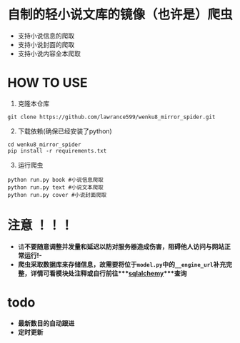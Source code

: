 # 自制的轻小说文库的镜像（也许是）爬虫
- 支持小说信息的爬取
- 支持小说封面的爬取
- 支持小说内容全本爬取
# HOW TO USE
1. 克隆本仓库
```
git clone https://github.com/lawrance599/wenku8_mirror_spider.git
```
2. 下载依赖(确保已经安装了python)
```
cd wenku8_mirror_spider
pip install -r requirements.txt
```
3. 运行爬虫
```
python run.py book #小说信息爬取
python run.py text #小说文本爬取
python run.py cover #小说封面爬取 
```
# 注意 ！！！
- 请<b>不要<b>随意调整并发量和延迟以防对服务器造成伤害，<b>阻碍他人访问与网站正常运行!<b>-
- 爬虫采取数据库来存储信息，故需要将位于`model.py`中的`__engine_url`补充完整，详情可看模块处注释或自行前往***[sqlalchemy](https://www.sqlalchemy.org/)***查询
# todo
- 最新数目的自动跟进
- 定时更新

